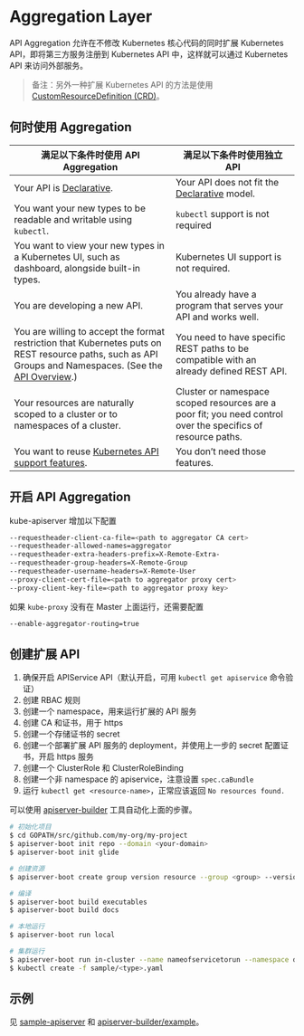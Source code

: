 # Aggregation Layer

API Aggregation 允许在不修改 Kubernetes 核心代码的同时扩展 Kubernetes API，即将第三方服务注册到 Kubernetes API 中，这样就可以通过 Kubernetes API 来访问外部服务。

> 备注：另外一种扩展 Kubernetes API 的方法是使用 [CustomResourceDefinition (CRD)](../concepts/customresourcedefinition.md)。

## 何时使用 Aggregation

| 满足以下条件时使用 API Aggregation                           | 满足以下条件时使用独立 API                                   |
| ------------------------------------------------------------ | ------------------------------------------------------------ |
| Your API is [Declarative](https://kubernetes.io/docs/concepts/extend-kubernetes/api-extension/custom-resources/#declarative-apis). | Your API does not fit the [Declarative](https://kubernetes.io/docs/concepts/extend-kubernetes/api-extension/custom-resources/#declarative-apis) model. |
| You want your new types to be readable and writable using `kubectl`. | `kubectl` support is not required                            |
| You want to view your new types in a Kubernetes UI, such as dashboard, alongside built-in types. | Kubernetes UI support is not required.                       |
| You are developing a new API.                                | You already have a program that serves your API and works well. |
| You are willing to accept the format restriction that Kubernetes puts on REST resource paths, such as API Groups and Namespaces. (See the [API Overview](https://kubernetes.io/docs/concepts/overview/kubernetes-api/).) | You need to have specific REST paths to be compatible with an already defined REST API. |
| Your resources are naturally scoped to a cluster or to namespaces of a cluster. | Cluster or namespace scoped resources are a poor fit; you need control over the specifics of resource paths. |
| You want to reuse [Kubernetes API support features](https://kubernetes.io/docs/concepts/extend-kubernetes/api-extension/custom-resources/#common-features). | You don’t need those features.                               |

## 开启 API Aggregation

kube-apiserver 增加以下配置

```sh
--requestheader-client-ca-file=<path to aggregator CA cert>
--requestheader-allowed-names=aggregator
--requestheader-extra-headers-prefix=X-Remote-Extra-
--requestheader-group-headers=X-Remote-Group
--requestheader-username-headers=X-Remote-User
--proxy-client-cert-file=<path to aggregator proxy cert>
--proxy-client-key-file=<path to aggregator proxy key>
```

如果 `kube-proxy` 没有在 Master 上面运行，还需要配置

```sh
--enable-aggregator-routing=true
```

## 创建扩展 API

1. 确保开启 APIService API（默认开启，可用 `kubectl get apiservice` 命令验证）
2. 创建 RBAC 规则
3. 创建一个 namespace，用来运行扩展的 API 服务
4. 创建 CA 和证书，用于 https
5. 创建一个存储证书的 secret
6. 创建一个部署扩展 API 服务的 deployment，并使用上一步的 secret 配置证书，开启 https 服务
7. 创建一个 ClusterRole 和 ClusterRoleBinding
8. 创建一个非 namespace 的 apiservice，注意设置 `spec.caBundle`
9. 运行 `kubectl get <resource-name>`，正常应该返回 `No resources found.`

可以使用 [apiserver-builder](https://github.com/kubernetes-incubator/apiserver-builder) 工具自动化上面的步骤。

```sh
# 初始化项目
$ cd GOPATH/src/github.com/my-org/my-project
$ apiserver-boot init repo --domain <your-domain>
$ apiserver-boot init glide

# 创建资源
$ apiserver-boot create group version resource --group <group> --version <version> --kind <Kind>

# 编译
$ apiserver-boot build executables
$ apiserver-boot build docs

# 本地运行
$ apiserver-boot run local

# 集群运行
$ apiserver-boot run in-cluster --name nameofservicetorun --namespace default --image gcr.io/myrepo/myimage:mytag
$ kubectl create -f sample/<type>.yaml
```

## 示例

见 [sample-apiserver](https://github.com/kubernetes/sample-apiserver) 和 [apiserver-builder/example](https://github.com/kubernetes-incubator/apiserver-builder/tree/master/example)。
